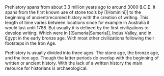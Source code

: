 Prehistory spans from about 3.3 million years ago to around 3000 B.C.E. It spans from the first known use of stone tools by [[Hominini]] to the beginning of ancient/recorded history with the creation of writing. This length of time varies between locations since for example in Australia it would last until 1788. But usually it is defined by the first civilizations to develop writing. Which were in [[Sumeria|Sumeria]], Indus Valley, and in Egypt in the early bronze age. With most other civilizations following their footsteps in the Iron Age.

Prehistory is usually divided into three ages: The stone age, the bronze age, and the iron age. Though the latter periods do overlap with the beginning of written or ancient history. With the lack of a written history the main resource for historians is archaeological.